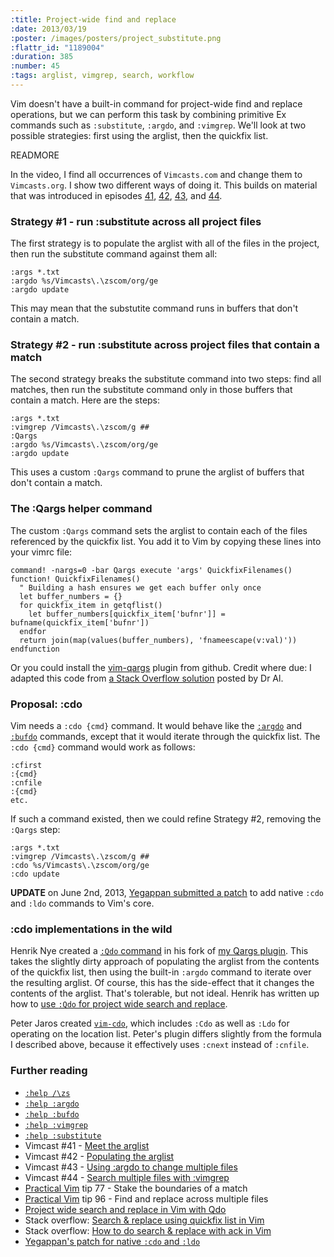 ```yaml
--- 
:title: Project-wide find and replace
:date: 2013/03/19
:poster: /images/posters/project_substitute.png
:flattr_id: "1189004"
:duration: 385
:number: 45
:tags: arglist, vimgrep, search, workflow
---
```


Vim doesn't have a built-in command for project-wide find and replace operations, but we can perform this task by combining primitive Ex commands such as `:substitute`, `:argdo`, and `:vimgrep`. We'll look at two possible strategies: first using the arglist, then the quickfix list.

READMORE


In the video, I find all occurrences of `Vimcasts.com` and change them to `Vimcasts.org`. I show two different ways of doing it. This builds on material that was introduced in episodes [41][], [42][], [43][], and [44][].

### Strategy #1 - run :substitute across all project files

The first strategy is to populate the arglist with all of the files in the project, then run the substitute command against them all:

    :args *.txt
    :argdo %s/Vimcasts\.\zscom/org/ge
    :argdo update

This may mean that the substutite command runs in buffers that don't contain a match.

### Strategy #2 - run :substitute across project files that contain a match

The second strategy breaks the substitute command into two steps: find all matches, then run the substitute command only in those buffers that contain a match. Here are the steps:

    :args *.txt
    :vimgrep /Vimcasts\.\zscom/g ##
    :Qargs
    :argdo %s/Vimcasts\.\zscom/org/ge
    :argdo update

This uses a custom `:Qargs` command to prune the arglist of buffers that don't contain a match.

### The :Qargs helper command

The custom `:Qargs` command sets the arglist to contain each of the files referenced by the quickfix list. You add it to Vim by copying these lines into your vimrc file:

```viml
command! -nargs=0 -bar Qargs execute 'args' QuickfixFilenames()
function! QuickfixFilenames()
  " Building a hash ensures we get each buffer only once
  let buffer_numbers = {}
  for quickfix_item in getqflist()
    let buffer_numbers[quickfix_item['bufnr']] = bufname(quickfix_item['bufnr'])
  endfor
  return join(map(values(buffer_numbers), 'fnameescape(v:val)'))
endfunction
```

Or you could install the [vim-qargs][qargs] plugin from github. Credit where due: I adapted this code from [a Stack Overflow solution][qfdo] posted by Dr Al.

### Proposal: :cdo

Vim needs a `:cdo {cmd}` command. It would behave like the [`:argdo`][argdo] and [`:bufdo`][bufdo] commands, except that it would iterate through the quickfix list. The `:cdo {cmd}` command would work as follows:

    :cfirst
    :{cmd}
    :cnfile
    :{cmd}
    etc.

If such a command existed, then we could refine Strategy #2, removing the `:Qargs` step:

    :args *.txt
    :vimgrep /Vimcasts\.\zscom/g ##
    :cdo %s/Vimcasts\.\zscom/org/ge
    :cdo update

**UPDATE** on June 2nd, 2013, [Yegappan submitted a patch][patch] to add native `:cdo` and `:ldo` commands to Vim's core.

### :cdo implementations in the wild

Henrik Nye created a [`:Qdo` command][qdo] in his fork of [my Qargs plugin][qargs]. This takes the slightly dirty approach of populating the arglist from the contents of the quickfix list, then using the built-in `:argdo` command to iterate over the resulting arglist. Of course, this has the side-effect that it changes the contents of the arglist. That's tolerable, but not ideal. Henrik has written up how to [use `:Qdo` for project wide search and replace][pug].

Peter Jaros created [`vim-cdo`][cdo], which includes `:Cdo` as well as `:Ldo` for operating on the location list. Peter's plugin differs slightly from the formula I described above, because it effectively uses `:cnext` instead of `:cnfile`.

### Further reading

* [`:help /\zs`][zs]
* [`:help :argdo`][argdo]
* [`:help :bufdo`][bufdo]
* [`:help :vimgrep`][vimgrep]
* [`:help :substitute`][substitute]
* Vimcast #41 - [Meet the arglist][41]
* Vimcast #42 - [Populating the arglist][42]
* Vimcast #43 - [Using :argdo to change multiple files][43]
* Vimcast #44 - [Search multiple files with :vimgrep][44]
* [Practical Vim][pv] tip 77 - Stake the boundaries of a match
* [Practical Vim][pv] tip 96 - Find and replace across multiple files
* [Project wide search and replace in Vim with Qdo][pug]
* Stack overflow: [Search & replace using quickfix list in Vim][so]
* Stack overflow: [How to do search & replace with ack in Vim][qfdo]
* [Yegappan's patch for native `:cdo` and `:ldo`][patch]

[substitute]: http://vimdoc.sourceforge.net/htmldoc/change.html#:s
[vimgrep]: http://vimdoc.sourceforge.net/htmldoc/quickfix.html#:vim
[pv]: http://pragprog.com/book/dnvim/practical-vim
[qargs]: https://github.com/nelstrom/vim-qargs
[zs]: http://vimdoc.sourceforge.net/htmldoc/pattern.html#/\zs
[argdo]: http://vimdoc.sourceforge.net/htmldoc/editing.html#:argdo
[bufdo]: http://vimdoc.sourceforge.net/htmldoc/windows.html#:bufdo
[qdo]: https://github.com/henrik/vim-qargs/blob/22a27f3745198b942b3d2b8bec31d4daa964aa28/plugin/qargs.vim#L5
[cdo]: https://github.com/Peeja/vim-cdo
[pug]: http://thepugautomatic.com/2012/07/project-wide-search-and-replace-in-vim-with-qdo/
[41]: /e/41
[42]: /e/42
[43]: /e/43
[44]: /e/44
[so]: http://stackoverflow.com/a/5686810/6962
[qfdo]: http://stackoverflow.com/a/4793316/128850
[patch]: https://groups.google.com/forum/#!msg/vim_dev/dfyt-G6SMec/_6h8pDUpeZMJ
